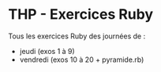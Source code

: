 # THP - Exercices Ruby

Tous les exercices Ruby des journées de :
- jeudi (exos 1 à 9) 
- vendredi (exos 10 à 20 + pyramide.rb)
